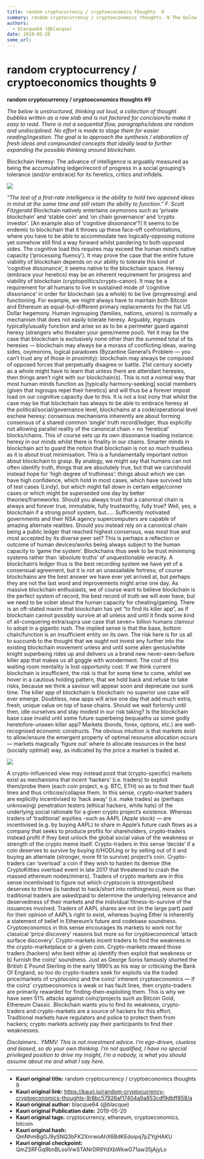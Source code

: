 ```yaml
---
title: random cryptocurrency / cryptoeconomics thoughts  9
summary: random cryptocurrency / cryptoeconomics thoughts -9 The below is unstructured, thinking out loud, a collection of thought bubbles written as a raw slab and is not factored for concision/to make it easy to read. There is not a sequential flow, paragraphs/ideas are random and undisciplined. No effort is made to stage them for easier reading/ingestion. The goal is to approach the synthesis / elaboration of fresh ideas and compounded concepts that ideally lead to further expanding the possible think
authors:
  - blacque64 (@blacque)
date: 2019-05-20
some_url: 
---
```


# random cryptocurrency / cryptoeconomics thoughts  9


 
**random cryptocurrency / cryptoeconomics thoughts #9**
 
 
_The below is unstructured, thinking out loud, a collection of thought bubbles written as a raw slab and is not factored for concision/to make it easy to read. There is not a sequential flow, paragraphs/ideas are random and undisciplined. No effort is made to stage them for easier reading/ingestion. The goal is to approach the synthesis / elaboration of fresh ideas and compounded concepts that ideally lead to further expanding the possible thinking around blockchain._
 
Blockchain Heresy:
The advance of intelligence is arguably measured as being the accumulating ledger/record of progress in a social grouping’s tolerance (and/or embrace) for its heretics, critics and infidels.

![](https://ipfs.infura.io/ipfs/QmSA1Dv7vY9rx7RCd4G62jaCfwA6Uh2TaWxgFcZ41DEGUq)

*“The test of a first-rate intelligence is the ability to hold two opposed ideas in mind at the same time and still retain the ability to function.”
F. Scott Fitzgerald*
Blockchain natively entertains oxymorons such as ‘private blockchain’ and ‘stable coin’ and ‘on chain governance’ and ‘crypto investor’. [An example also of ‘cognitive dissonance’?] It seems to be endemic to blockchain that it throws up these face-off confrontations, where you have to be able to accommodate two logically-opposing notions yet somehow still find a way forward whilst pandering to both opposed sides. The cognitive load this requires may exceed the human mind’s native capacity (‘processing fluency’).
It may prove the case that the entire future viability of blockchain depends on our ability to tolerate this kind of ‘cognitive dissonance’, it seems native to the blockchain space. Heresy (embrace your heretics) may be an inherent requirement for progress and viability of blockchain (cryptopolitics/crypto-canon). It may be a requirement for all humans to live in sustained mode of ‘cognitive dissonance’ in order for blockchain (as a whole) to be live (progressing) and functioning. For example, we might always have to maintain both Bitcoin and Ethereum as equal-but-different primary replacements for the fiat US Dollar hegemony.
Human ingrouping (families, nations, unions) is normally a mechanism that does not easily tolerate heresy. Arguably, ingroups typically/usually function and arise so as to be a perimeter guard against heresy (strangers who threaten your gene/meme pool). Yet it may be the case that blockchain is exclusively none other than the summed total of its heresies — blockchain may always be a morass of conflicting ideas, waring sides, oxymorons, logical paradoxes (Byzantine General’s Problem — you can’t trust any of those in proximity): blockchain may always be composed of opposed forces that perpetually disagree or battle. 21st century society as a whole might have to learn that unless there are attendant heresies, then things aren’t right with our blockchain(s). This is not a normal way that most human minds function as [typically harmony-seeking] social members (given that ingroups repel their heretics) and will thus be a forever impost load on our cognitive capacity due to this.
It is not a lost irony that whilst the case may be that blockchain has always to be able to embrace heresy at the political/social/governance level, blockchains at a code/operational level eschew heresy: consensus mechanisms inherently are about forming consensus of a shared common ‘single’ truth record/ledger, thus explicitly not allowing parallel reality of the canonical chain = no ‘heretical’ blocks/chains. This of course sets up its own dissonance loading instance: heresy in our minds whilst there is finality in our chains.
Smarter minds in blockchain act to guard the notion that blockchain is not so much trustless as it is about trust minimisation. This is a fundamentally important notion about blockchain to grasp. By analogy, we might say that humans can not often identify truth, things that are absolutely true, but that we can/should instead hope for ‘high degree of truthiness’: things about which we can have high confidence, which hold in most cases, which have survived lots of test cases (Lindy), but which might fall down in certain edge/corner cases or which might be superseded one day by better theories/frameworks. Should you always trust that a canonical chain is always and forever true, immutable, fully trustworthy, fully true? Well, yes, a blockchain if a strong proof system, but…..
Sufficiently motivated governments and their NSA agency supercomputers are capable of amazing alternate realities. Should you instead rely on a canonical chain being a public ledger that reached highest consensus, was most true and most accepted by its diverse peer set? This is perhaps a reflection or outcome of human devices/works being always subject to the human capacity to ‘game the system’. Blockchains thus seek to be trust minimising systems rather than ‘absolute truths’ of unquestionable veracity. A blockchain’s ledger thus is the best recording system we have yet of a consensual agreement, but it is not an unassailable fortress; of course blockchains are the best answer we have ever yet arrived at, but perhaps they are not the last word and improvements might arise one day. As massive blockchain enthusiasts, we of course want to believe blockchain is the perfect system of record, the best record of truth we will ever have, but we need to be sober about the human capacity for cheating/gaming.
There is an oft-stated maxim that blockchain has yet “to find its killer app”, as if blockchain cannot possibly survive at all unless and until it finds some kind of all-conquering extra/supra use case that seven+ billion humans clamour to adopt in a gigantic rush. The implied sense is that the base, bottom chain/function is an insufficient entity on its own.
The risk here is for us all to succumb to the thought that we ought not invest any further into the existing blockchain movement unless and until some alien genius/white knight superbeing rides up and delivers us a brand new never-seen-before killer app that makes us all goggle with wonderment.
The cost of this waiting room mentality is lost opportunity cost. If we think current blockchain is insufficient, the risk is that for some time to come, whilst we hover in a cautious holding pattern, that we hold back and refuse to take risks, because we think a saviour will appear soon and deprecate our sunk time.
The killer app of blockchain is blockchain: no superior use case will ever emerge. Doubtless, new apps will arise one day that add much extra, fresh, unique value on top of base chains. Should we wait forlornly until then, idle ourselves and stay modest in our risk taking? Is the blockchain base case invalid until some future superbeing bequeaths us some godly heretofore-unseen killer app?
Markets (bonds, forex, options, etc.) are well-recognised economic constructs. The obvious intuition is that markets exist to allow/ensure the emergent property of optimal resource allocation occurs — markets magically ‘figure out’ where to allocate resources in the best (socially optimal) way, as indicated by the price a market is traded at.

![](https://ipfs.infura.io/ipfs/QmUuvfgcVbTzqjob2SvjAbkNR8rnCNKPFXtQAZkGFHF5XG)

A crypto-influenced view may instead posit that (crypto-specific) markets exist as mechanisms that incent ‘hackers’ (i.e. traders) to exploit them/probe them (each coin project, e.g. BTC, ETH) so as to find their fault lines and thus criticise/collapse them. In this sense, crypto-market traders are explicitly incentivised to ‘hack away’ (i.e. make trades) as (perhaps unknowing) penetration testers (ethical hackers, white hats) of the underlying social rationale for a given crypto project’s existence.
Whereas traders of ‘traditional’ equities -such as AAPL (Apple stock) — are incentivised (e.g. by buying AAPL) to share in Apple’s future cash flows as a company that seeks to produce profits for shareholders, crypto-traders instead profit if they best unlock the global social value of the weakness or strength of the crypto meme itself. Crypto-traders in this sense ‘decide’ if a coin deserves to survive by buying it/HODLing or by selling out of it and buying an alternate (stronger, more fit to survive) project’s coin. Crypto-traders can ‘overload’ a coin if they wish to hasten its demise (the CryptoKitties overload event in late 2017 that threatened to crash the massed ethereum nodes/miners). Traders of crypto markets are in this sense incentivised to figure out which cryptocoin is strongest/best deserves to thrive (is hardest to hack/short into nothingness), more so than traditional traders are asked/paid to determine the underlying relevance and deservedness of their markets and the individual fitness-to-survive of the issuances involved. Traders of AAPL shares are not (in the large part) paid for their opinion of AAPL’s right to exist, whereas buying Ether is inherently a statement of belief in Ethereum’s future and codebase soundness.
Cryptoeconomics in this sense encourages its markets to work not for classical ‘price discovery’ reasons but more so for cryptoeconomical ‘attack surface discovery’. Crypto-markets incent traders to find the weakness in the crypto-marketplace or a given coin. Crypto-markets reward those traders (hackers) who best either a) identify then exploit that weakness or b) furnish the coinz’ soundness.
Just as George Soros famously shorted the British £ Pound Sterling in the early 1990’s as his way or criticising the Bank Of England, so too do crypto-traders seek for exploits via the traded price/markets of cryptocoinz and the coinz’ inherent cryptoeconomics — if the coinz’ cryptoeconomics is weak or has fault lines, then crypto-traders are primarily rewarded for finding-then-exploiting them. This is why we have seen 51% attacks against coinz/projects such as Bitcoin Gold, Ethereum Classic. Blockchain wants you to find its weakness, crypto-traders and crypto-markets are a source of hackers for this effort. Traditional markets have regulators and police to protect them from hackers; crypto markets actively pay their participants to find their weaknesses.
 
_Disclaimers:. YMMV. This is not investment advice. I’m ego-driven, clueless and biased, so do your own thinking. I’m not qualified, I have no special privileged position to drive my insight, I’m a nobody, is what you should assume about me and what I say here._
 



---

- **Kauri original title:** random cryptocurrency / cryptoeconomics thoughts  9
- **Kauri original link:** https://kauri.io/random-cryptocurrency-cryptoeconomics-thoughts-9/8bc57926af17404a9a853cdf9dbff858/a
- **Kauri original author:** blacque64 (@blacque)
- **Kauri original Publication date:** 2019-05-20
- **Kauri original tags:** cryptocurrency, ethereum, cryptoeconomics, bitcoin
- **Kauri original hash:** QmNhmBgGJ9ySNQ3bFK2XnrwoAhX6BdKEdoipq7pZYgHAKU
- **Kauri original checkpoint:** QmZSRFGq9bnBLosiVwSTANrDR9YdXbWkwG71aw35jAjyLo



